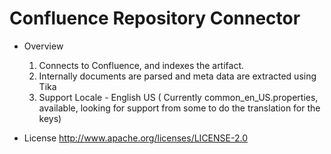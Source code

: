 # Confluence Repository Connector


* Overview
	1. Connects to Confluence, and indexes the artifact. 
	2. Internally documents are parsed and meta data are extracted using Tika
	3. Support Locale - English US ( Currently common_en_US.properties, available, looking for support from some to do the translation for the keys)



* License
http://www.apache.org/licenses/LICENSE-2.0 	


